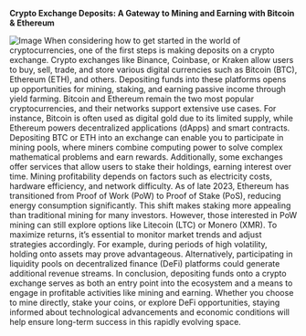 **Crypto Exchange Deposits: A Gateway to Mining and Earning with Bitcoin & Ethereum**

![Image](https://github.com/user-attachments/assets/4a25d116-2220-4385-b08e-f287af8fcbc4)
When considering how to get started in the world of cryptocurrencies, one of the first steps is making deposits on a crypto exchange. Crypto exchanges like Binance, Coinbase, or Kraken allow users to buy, sell, trade, and store various digital currencies such as Bitcoin (BTC), Ethereum (ETH), and others. Depositing funds into these platforms opens up opportunities for mining, staking, and earning passive income through yield farming.
Bitcoin and Ethereum remain the two most popular cryptocurrencies, and their networks support extensive use cases. For instance, Bitcoin is often used as digital gold due to its limited supply, while Ethereum powers decentralized applications (dApps) and smart contracts. Depositing BTC or ETH into an exchange can enable you to participate in mining pools, where miners combine computing power to solve complex mathematical problems and earn rewards. Additionally, some exchanges offer services that allow users to stake their holdings, earning interest over time.
Mining profitability depends on factors such as electricity costs, hardware efficiency, and network difficulty. As of late 2023, Ethereum has transitioned from Proof of Work (PoW) to Proof of Stake (PoS), reducing energy consumption significantly. This shift makes staking more appealing than traditional mining for many investors. However, those interested in PoW mining can still explore options like Litecoin (LTC) or Monero (XMR).
To maximize returns, it’s essential to monitor market trends and adjust strategies accordingly. For example, during periods of high volatility, holding onto assets may prove advantageous. Alternatively, participating in liquidity pools on decentralized finance (DeFi) platforms could generate additional revenue streams.
In conclusion, depositing funds onto a crypto exchange serves as both an entry point into the ecosystem and a means to engage in profitable activities like mining and earning. Whether you choose to mine directly, stake your coins, or explore DeFi opportunities, staying informed about technological advancements and economic conditions will help ensure long-term success in this rapidly evolving space.
